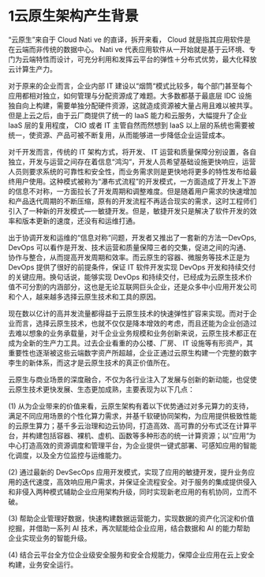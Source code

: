# 1云原生架构产生背景


“云原生”来自于 Cloud Nati ve 的直译，拆开来看， Cloud 就是指其应用软件是在云端而非传统的数据中心。 Nati ve 代表应用软件从一开始就是基于云环境、专门为云端特性而设计，可充分利用和发挥云平台的弹性＋分布式优势，最大化释放云计算生产力。


对于原来的企业而言，企业内部 IT 建设以“烟筒“模式比较多，每个部门甚至每个应用都相对独立，如何管理与分配资源成了难题。大多数都基于最底层 IDC 设施独自向上构建，需要单独分配硬件资源，这就造成资源被大量占用且难以被共享。但是上云之后，由于云厂商提供了统一的 IaaS 能力和云服务，大幅提升了企业 IaaS 层的复用程度， CIO 或者 IT 主管自然而然想到 IaaS 以上层的系统也需要被统一，使资源、产品可被不断复用，从而能够进一步降低企业运营成本。


对千开发而言，传统的 IT 架构方式，将开发、 IT 运营和质量保障分别设置，各自独立，开发与运营之间存在着信息“鸿沟“，开发人员希望基础设施更快响应，运营人员则要求系统的可靠性和安全性，而业务需求则是更快地将更多的特性发布给最终用户使用。这种模式被称为“瀑布式流程”的开发模式，一方面造成了开发上下游的信息不对称，一方面拉长了开发周期和调整难度。但是随着用户需求的快速增加和产品迭代周期的不断压缩，原有的开发流程不再适合现实的需求，这时工程师们引入了一种新的开发模式—一敏捷开发。但是，敏捷开发只是解决了软件开发的效率和版本更新的速度，还没有和运维打通。

出于协调开发和运维的“信息对称“问题，开发者又推出了一套新的方法一DevOps, DevOps 可以看作是开发、技术运营和质量保障三者的交集，促进之间的沟通、协作与整合，从而提高开发周期和效率。而云原生的容器、微服务等技术正是为 DevOps 提供了很好的前提条件，保证 IT 软件开发实现 DevOps 开发和持续交付的关键应用。换句话说，能够实现 DevOps 和持续交付，已经成为云原生技术价值不可分割的内涵部分，这也是无论互联网巨头企业，还是众多中小应用开发公司和个人，越来越多选择云原生技术和工具的原因。



现在数以亿计的高并发流量都得益于云原生技术的快速弹性扩容来实现。而对于企业而言，选择云原生技术，也就不仅仅是降本增效的考虑，而且还能为企业创造过去难以想象的业务承载量，对千企业业务规模和业务创新来说，云原生技术都正在成为全新的生产力工具。过去企业看重的办公楼、厂房、 IT 设施等有形资产，其重要性也逐渐被这些云端数字资产所超越，企业正通过云原生构建一个完整的数字李生的新体系，而这才是云原生技术的真正价值所在。

云原生与商业场景的深度融合，不仅为各行业注入了发展与创新的新动能，也促使云原生技术更快发展、生态更加成熟，主要表现为以下几点：

(1) 从为企业带来的价值来看，云原生架构有着以下优势通过对多元算力的支待，满足不同应用场景的个性化算力需求，并基千软硬协同架构，为应用提供极致性能的云原生算力；基千多云治理和边云协同，打造高效、高可靠的分布式泛在计算平台，并构建包括容器、裸机、虚机、函数等多种形态的统一计算资源；以“应用“为中心打造高效的资源调度和管理平台，为企业提供一键式部署、可感知应用的智能化调度，以及全方位监控与运维能力。

(2) 通过最新的 DevSecOps 应用开发模式，实现了应用的敏捷开发，提升业务应用的迭代速度，高效响应用户需求，并保证全流程安全。对于服务的集成提供侵入和非侵入两种模式辅助企业应用架构升级，同时实现新老应用的有机协同，立而不破。

(3) 帮助企业管理好数据，快速构建数据运营能力，实现数据的资产化沉淀和价值挖掘，并借助一系列 AI 技术，再次赋能给企业应用，结合数据和 AI 的能力帮助企业实现业务的智能升级。

(4) 结合云平台全方位企业级安全服务和安全合规能力，保障企业应用在云上安全构建，业务安全运行。

















































